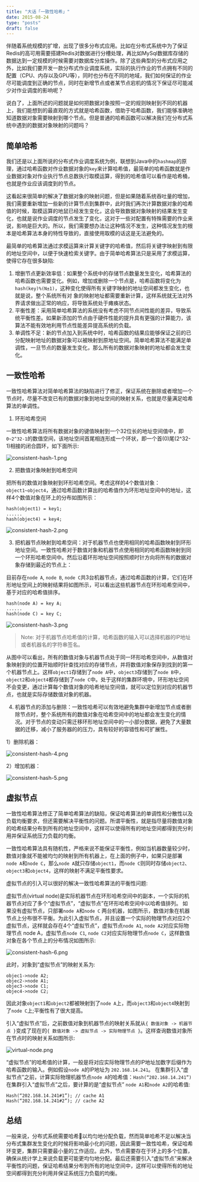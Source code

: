 ```yaml
---
title: "大话「一致性哈希」"
date: 2015-08-24
type: "posts"
draft: false
---
```


伴随着系统规模的扩增，出现了很多分布式应用。比如在分布式系统中为了保证Redis的高可用需要搭建Redis对数据进行分槽处理，再比如MySql数据库存储的数据达到一定规模的时候需要对数据库分库操作。除了这些典型的分布式应用之外，比如我们要开发一款分布式作业调度系统，实际的执行作业的节点拥有不同的配置（CPU、内存以及GPU等），同时也分布在不同的地域，我们如何保证的作业尽可能调度到正确的节点，同时在新增节点或者某节点宕机的情况下保证尽可能减少对作业调度的影响呢？

说白了，上面所述的问题就是如何把数据对象按照一定的规则映射到不同的机器上，我们能想到的最直观的方式就是哈希函数，借助于哈希函数，我们能够准确地知道数据对象需要映射到哪个节点。但是普通的哈希函数可以解决我们在分布式系统中遇到的数据对象映射的问题吗？

## 简单哈希

我们还是以上面所说的分布式作业调度系统为例，联想到Java中的`hashmap`的原理，通过哈希函数对作业数据对象的`key`来计算哈希值，最简单的哈希函数就是作业数据对象对作业执行节点总数执行取模运算，得到的哈希值可以看作是哈希桶，也就是作业应该调度到的节点。

这看起来很简单的解决了数据对象的映射问题，但是如果随着系统吞吐量的增加，我们需要重新增加一些新的计算节点到集群中，此时我们再次计算数据对象的哈希值的时候，取模运算的地鼠已经发生变化，这会导致数据对象映射的结果发生变化，也就是说作业调度的节点发生了变化，这对于一些对配置有特殊需要的作业来说，影响是巨大的。所以，我们需要想办法让这种情况不发生，这种情况发生的根本是哈希算法本身的特性导致的，直接使用取模的话这是无法避免的。

最简单的哈希算法通过求模运算来计算关键字的哈希值，然后将关键字映射到有限的地址空间中，以便于快速检索关键字。由于简单哈希算法只是采用了求模运算，使得它存在很多缺陷:

1. 增删节点更新效率低：如果整个系统中的存储节点数量发生变化，哈希算法的哈希函数也需要变化。例如，增加或删除一个节点是，哈希函数将变化为`hash(key)%(N±1)`，这种变化使得所有关键字映射的地址空间都发生变化，也就是说，整个系统所有对 象的映射地址都需要重新计算，这样系统就无法对外界请求做出正常的响应，将导致系统处于瘫痪状态。
2. 平衡性差：采用简单哈希算法的系统没有考虑不同节点间性能的差异，导致系统平衡性差。如果新添加的节点由于硬件性能的提升具有更强的计算能力，该算法不能有效地利用节点性能差异提高系统的负载。
3. 单调性不足：新的节点加入到系统中时，哈希函数的结果应能够保证之前的已分配映射地址的数据对象可以被映射到原地址空间。简单哈希算法不能满足单调性，一旦节点的数量发生变化，那么所有的数据对象映射的地址都会发生变化。

## 一致性哈希

一致性哈希算法对简单哈希算法的缺陷进行了修正，保证系统在删除或者增加一个节点时，尽量不改变已有的数据对象到地址空间的映射关系，也就是尽量满足哈希算法的单调性。

1. 环形哈希空间

一致性哈希算法将所有数据对象的键值映射到一个32位长的地址空间值中，即`0~2^32-1`的数值空间，该地址空间首尾相连形成一个环状，即一个首(0)尾(2^32-1)相接的闭合圆环，如下面所示:

![consistent-hash-1.png](https://i.loli.net/2020/12/19/rgu2VPbU9tRdSza.png)

2. 把数值对象映射到哈希空间

把所有的数值对象映射到环形哈希空间。考虑这样的4个数值对象：`object1~object4`，通过哈希函数计算出的哈希值作为环形地址空间中的地址，这样4个数值对象在环上的分布如图所示：

```
hash(object1) = key1;
......
hash(object4) = key4;
```

![consistent-hash-2.png](https://i.loli.net/2020/12/19/vDJG6LOrimbVy8j.png)

3. 把机器节点映射到哈希空间：对于机器节点也使用相同的哈希函数映射到环形地址空间。一致性哈希对于数值对象和机器节点使用相同的哈希函数映射到同一个环形哈希空间中。然后沿着环形地址空间按照顺时针方向将所有的数据对象存储到最近的节点上：

目前存在`node A`, `node B`, `node C`共3台机器节点，通过哈希函数的计算，它们在环形地址空间上的映射结果将如图所示，可以看出这些机器节点在环形哈希空间中，基于对应的哈希值排序。

```
hash(node A) = key A;
......
hash(node C) = key C;
```

![consistent-hash-3.png](https://i.loli.net/2020/12/19/3Pnfysc45LeiqWu.png)

> Note: 对于机器节点哈希值的计算，哈希函数的输入可以选择机器的IP地址或者机器名的字符串签名。

从图中可以看出，所有的数值对象与机器节点处于同一环形哈希空间中，从数值对象映射到的位置开始顺时针查找对应的存储节点，并将数值对象保存到找到的第一个机器节点上。这样`object1`存储到了`node A`中，`object3`存储到了`node B`中，`object2`和`object4`都存储到了`node C`中。处于这样的集群环境中，环形地址空间不会变更，通过计算每个数值对象的哈希地址空间值，就可以定位到对应的机器节点，也就是实际存储数值对象的机器。

4. 机器节点的添加与删除：一致性哈希可以有效地避免集群中新增加节点或者删除节点时，整个系统所有的数值对象在哈希空间中的地址都会发生变化的情况。对于节点的变动只需迁移环形地址空间中的一小部分数据，避免了大量数据的迁移，减小了服务器的的压力，具有较好的容错性和可扩展性。

1）删除机器：

![consistent-hash-4.png](https://i.loli.net/2020/12/19/LvIuxpqtHWSKb2O.png)

2）增加机器：

![consistent-hash-5.png](https://i.loli.net/2020/12/19/egCMEAKIJx35vHz.png)

## 虚拟节点

一致性哈希算法修正了简单哈希算法的缺陷，保证哈希算法的单调性和分散性以及负载均衡要求，但还需要解决平衡性的问题。所谓平衡性，就是指尽量将数值对象的哈希结果分布到所有的地址空间中，这样可以使得所有的地址空间都得到充分利用并保证系统压力负载的均衡。

一致性哈希算法具有随机性，严格来说不能保证平衡性，例如当机器数量较少时，数值对象就不能被均匀的映射到所有机器上，在上面的例子中，如果只是部署`node A`和`node C`，那么`node A`就只存储`object1`，而`node C`则同时存储`object2`、`object3`和`object4`，这样的映射不满足平衡性要求。

虚拟节点的引入可以很好的解决一致性哈希算法的平衡性问题:

虚拟节点(virtual node)是实际机器节点在环形哈希空间中的副本，一个实际的机器节点对应了多个“虚拟节点”，“虚拟节点”在环形哈希空间中以哈希值排列。
如果没有虚拟节点，只部署`node A`和`node C` 两台机器，如图所示，数值对象在机器节点上分布很不平衡。为此引入虚拟节点，并且设置一个实际的物理节点对应2个虚拟节点，这样就会存在4个“虚拟节点”，虚拟节点`node A1`, `node A2`对应实际物理节点 node A，虚拟节点`node C1`, `node C2`对应实际物理节点`node C`，这样数值对象在各个节点上的分布情况如图所示:

![consistent-hash-6.png](https://i.loli.net/2020/12/19/yAjUTsWv9L1G5qK.png)

此时，对象到“虚拟节点”的映射关系为:

```
objec1->node A2;
objec2->node A1;
objec3->node C1;
objec4->node C2;
```

因此对象`object1`和`object2`都被映射到了`node A`上，而`object3`和`object4`映射到了`node C`上;平衡性有了很大提高。

引入“虚拟节点”后，之前数值对象到机器节点的映射关系就从`{ 数值对象 -> 机器节点 }`变成了现在的`{ 数值对象 -> 虚拟节点 -> 实际物理节点 }`。这样查询数值对象所在节点时的映射关系如图所示:

![virtual-node.png](https://i.loli.net/2020/12/19/D45ZERBuyaFsqcd.png)

“虚拟节点”的哈希值的计算，一般是将对应实际物理节点的IP地址加数字后缀作为哈希函数的输入。例如假设`node A`的IP地址为 `202.168.14.241`。
在集群引入“虚拟节点”之前，计算实际物理机器节点`node A`的哈希值：`Hash(“202.168.14.241”)`在集群引入“虚拟节点”之后，要计算的是“虚拟节点” `node A1`和`node A2`的哈希值:

```
Hash(“202.168.14.241#1”); // cache A1
Hash(“202.168.14.241#2”); // cache A2
```

## 总结

一般来说，分布式系统需要哈希以均匀地分配负载，然而简单哈希不足以解决当分布式集群发生变化的时候将影响最小化的问题，因此需要一致性哈希，保证哈希环变更，集群只需要最小量的工作适应。此外，节点需要存在于环上的多个位置，确保从统计学上来说负载更可能更均匀地分配。最后还需要引入“虚拟节点”来解决平衡性的问题，保证哈希结果分布到所有的地址空间中，这样可以使得所有的地址空间都得到充分利用并保证系统压力负载的均衡。
